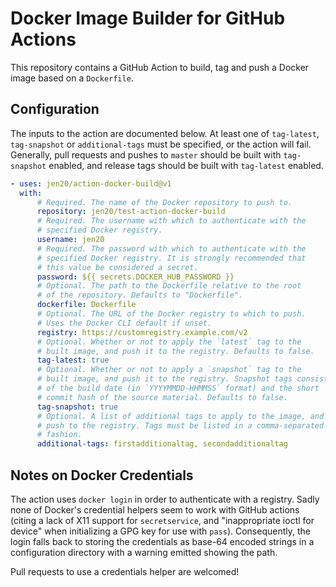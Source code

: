 # Docker Image Builder for GitHub Actions

This repository contains a GitHub Action to build, tag and push a Docker image based on a `Dockerfile`.

## Configuration

The inputs to the action are documented below. At least one of `tag-latest`, `tag-snapshot` or `additional-tags` must be
specified, or the action will fail. Generally, pull requests and pushes to `master` should be built with `tag-snapshot`
enabled, and release tags should be built with `tag-latest` enabled.

```yaml
- uses: jen20/action-docker-build@v1
  with:
      # Required. The name of the Docker repository to push to.
      repository: jen20/test-action-docker-build
      # Required. The username with which to authenticate with the
      # specified Docker registry.
      username: jen20
      # Required. The password with which to authenticate with the
      # specified Docker registry. It is strongly recommended that
      # this value be considered a secret.
      password: ${{ secrets.DOCKER_HUB_PASSWORD }}
      # Optional. The path to the Dockerfile relative to the root
      # of the repository. Defaults to "Dockerfile".
      dockerfile: Dockerfile
      # Optional. The URL of the Docker registry to which to push.
      # Uses the Docker CLI default if unset.
      registry: https://customregistry.example.com/v2
      # Optional. Whether or not to apply the `latest` tag to the
      # built image, and push it to the registry. Defaults to false.
      tag-latest: true
      # Optional. Whether or not to apply a `snapshot` tag to the
      # built image, and push it to the registry. Snapshot tags consist
      # of the build date (in `YYYYMMDD-HHMMSS` format) and the short
      # commit hash of the source material. Defaults to false.
      tag-snapshot: true
      # Optional. A list of additional tags to apply to the image, and
      # push to the registry. Tags must be listed in a comma-separated
      # fashion.
      additional-tags: firstadditionaltag, secondadditionaltag
```

## Notes on Docker Credentials

The action uses `docker login` in order to authenticate with a registry. Sadly none of Docker's credential helpers seem
to work with GitHub actions (citing a lack of X11 support for `secretservice`, and "inappropriate ioctl for device" when
initializing a GPG key for use with `pass`). Consequently, the login falls back to storing the credentials as base-64
encoded strings in a configuration directory with a warning emitted showing the path.

Pull requests to use a credentials helper are welcomed!
